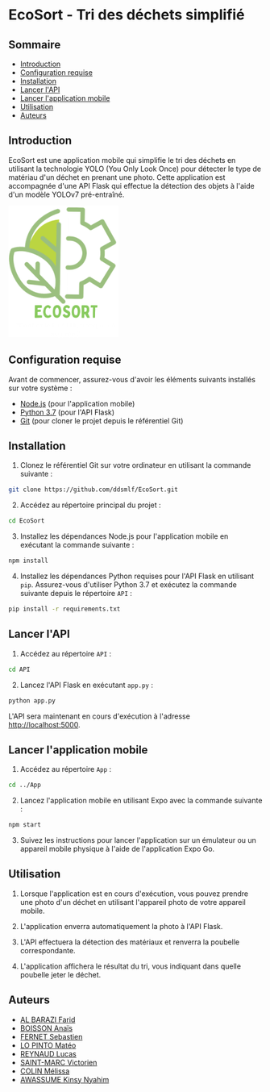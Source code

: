 # EcoSort - Tri des déchets simplifié

## Sommaire

- [Introduction](#introduction)
- [Configuration requise](#configuration-requise)
- [Installation](#installation)
- [Lancer l'API](#lancer-lapi)
- [Lancer l'application mobile](#lancer-lapplication-mobile)
- [Utilisation](#utilisation)
- [Auteurs](#auteurs)

## Introduction

EcoSort est une application mobile qui simplifie le tri des déchets en utilisant la technologie YOLO (You Only Look Once) pour détecter le type de matériau d'un déchet en prenant une photo. Cette application est accompagnée d'une API Flask qui effectue la détection des objets à l'aide d'un modèle YOLOv7 pré-entraîné.

![EcoSort Logo](App/assets/Logo.png)

## Configuration requise

Avant de commencer, assurez-vous d'avoir les éléments suivants installés sur votre système :

- [Node.js](https://nodejs.org/) (pour l'application mobile)
- [Python 3.7](https://www.python.org/downloads/release/python-370/) (pour l'API Flask)
- [Git](https://git-scm.com/) (pour cloner le projet depuis le référentiel Git)

## Installation

1. Clonez le référentiel Git sur votre ordinateur en utilisant la commande suivante :

```bash
git clone https://github.com/ddsmlf/EcoSort.git
```

2. Accédez au répertoire principal du projet :

```bash
cd EcoSort
```

3. Installez les dépendances Node.js pour l'application mobile en exécutant la commande suivante :

```bash
npm install
```

4. Installez les dépendances Python requises pour l'API Flask en utilisant `pip`. Assurez-vous d'utiliser Python 3.7 et exécutez la commande suivante depuis le répertoire `API` :

```bash
pip install -r requirements.txt
```


## Lancer l'API

1. Accédez au répertoire `API` :

```bash
cd API
```

2. Lancez l'API Flask en exécutant `app.py` :


```bash
python app.py
```


L'API sera maintenant en cours d'exécution à l'adresse [http://localhost:5000](http://localhost:5000).

## Lancer l'application mobile

1. Accédez au répertoire `App` :
```bash
cd ../App
```

2. Lancez l'application mobile en utilisant Expo avec la commande suivante :
```bash
npm start
```

3. Suivez les instructions pour lancer l'application sur un émulateur ou un appareil mobile physique à l'aide de l'application Expo Go.

## Utilisation

1. Lorsque l'application est en cours d'exécution, vous pouvez prendre une photo d'un déchet en utilisant l'appareil photo de votre appareil mobile.

2. L'application enverra automatiquement la photo à l'API Flask.

3. L'API effectuera la détection des matériaux et renverra la poubelle correspondante.

4. L'application affichera le résultat du tri, vous indiquant dans quelle poubelle jeter le déchet.


## Auteurs

- [AL BARAZI Farid](https://github.com/FaridAlBarazi)
- [BOISSON Anaïs](https://github.com/anaisboisson52)
- [FERNET Sebastien]()
- [LO PINTO Matéo](https://github.com/Matelop132)
- [REYNAUD Lucas](https://github.com/lucasbx33)
- [SAINT-MARC Victorien]()
- [COLIN Mélissa](https://github.com/ddsmlf)
- [AWASSUME Kinsy Nyahim]()
